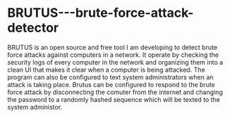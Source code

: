 # BRUTUS---brute-force-attack-detector
BRUTUS is an open source and free tool I am developing to detect brute force attacks against computers in a network. It operate by checking the security logs of every computer in the network and organizing them into a clean UI that makes it clear when a computer is being attacked. The program can also be configured to text system administrators when an attack is taking place. Brutus can be configured to respond to the brute force attack by disconnecting the comuter from the internet and changing the password to a randomly hashed sequence which will be texted to the system administor.
